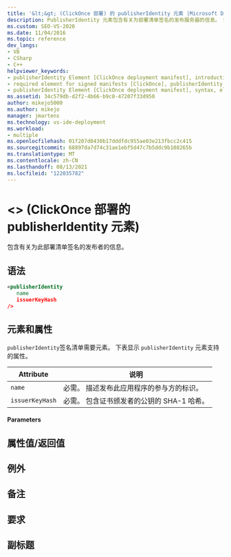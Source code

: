 ```yaml
---
title: '&lt;&gt; (ClickOnce 部署) 的 publisherIdentity 元素 |Microsoft Docs'
description: PublisherIdentity 元素包含有关为部署清单签名的发布服务器的信息。 签名清单需要元素。
ms.custom: SEO-VS-2020
ms.date: 11/04/2016
ms.topic: reference
dev_langs:
- VB
- CSharp
- C++
helpviewer_keywords:
- publisherIdentity Element [ClickOnce deployment manifest], introduction
- required element for signed manifests [ClickOnce], publisherIdentity Element
- publisherIdentity Element [ClickOnce deployment manifest], syntax, elements, and attributes
ms.assetid: 34c579db-d2f2-4b66-b9c8-47207f33d950
author: mikejo5000
ms.author: mikejo
manager: jmartens
ms.technology: vs-ide-deployment
ms.workload:
- multiple
ms.openlocfilehash: 01f207d0430b17dddfdc955ae03e213fbcc2c415
ms.sourcegitcommit: 68897da7d74c31ae1ebf5d47c7b5ddc9b108265b
ms.translationtype: MT
ms.contentlocale: zh-CN
ms.lasthandoff: 08/13/2021
ms.locfileid: "122035782"
---
```

# <a name="ltpublisheridentitygt-element-clickonce-deployment"></a>&lt;&gt; (ClickOnce 部署的 publisherIdentity 元素) 
包含有关为此部署清单签名的发布者的信息。

## <a name="syntax"></a>语法

```xml
<publisherIdentity
   name
   issuerKeyHash
/>
```

## <a name="elements-and-attributes"></a>元素和属性
 `publisherIdentity`签名清单需要元素。 下表显示 `publisherIdentity` 元素支持的属性。

|Attribute|说明|
|---------------|-----------------|
|`name`|必需。 描述发布此应用程序的参与方的标识。|
|`issuerKeyHash`|必需。 包含证书颁发者的公钥的 SHA-1 哈希。|

#### <a name="parameters"></a>Parameters

## <a name="property-valuereturn-value"></a>属性值/返回值

## <a name="exceptions"></a>例外

## <a name="remarks"></a>备注

## <a name="requirements"></a>要求

## <a name="subhead"></a>副标题